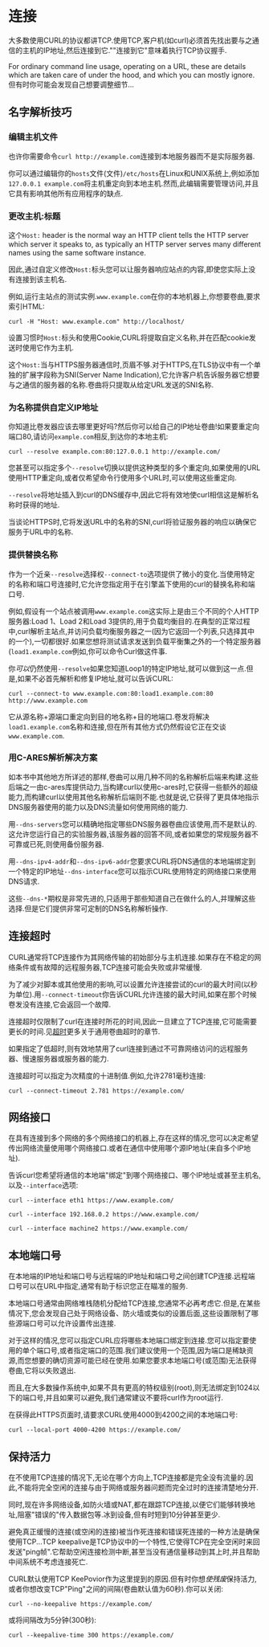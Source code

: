 
# 连接

大多数使用CURL的协议都讲TCP.使用TCP,客户机(如curl)必须首先找出要与之通信的主机的IP地址,然后连接到它.""连接到它"意味着执行TCP协议握手.

For ordinary command line usage, operating on a URL, these are details which are taken care of under the hood, and which you can mostly ignore. 但有时你可能会发现自己想要调整细节…

## 名字解析技巧

### 编辑主机文件

也许你需要命令`curl http://example.com`连接到本地服务器而不是实际服务器.

你可以通过编辑你的`hosts`文件(文件)`/etc/hosts`在Linux和UNIX系统上,例如添加`127.0.0.1 example.com`将主机重定向到本地主机.然而,此编辑需要管理访问,并且它具有影响其他所有应用程序的缺点.

### 更改主机:标题

这个`Host:` header is the normal way an HTTP client tells the HTTP server which server it speaks to, as typically an HTTP server serves many different names using the same software instance.

因此,通过自定义修改`Host:`标头您可以让服务器响应站点的内容,即使您实际上没有连接到该主机名.

例如,运行主站点的测试实例.`www.example.com`在你的本地机器上,你想要卷曲,要求索引HTML:

```
curl -H "Host: www.example.com" http://localhost/
```

设置习惯时`Host:`标头和使用Cookie,CURL将提取自定义名称,并在匹配cookie发送时使用它作为主机.

这个`Host:`当与HTTPS服务器通信时,页眉不够.对于HTTPS,在TLS协议中有一个单独的扩展字段称为SNI(Server Name Indication),它允许客户机告诉服务器它想要与之通信的服务器的名称.卷曲将只提取从给定URL发送的SNI名称.

### 为名称提供自定义IP地址

你知道比卷发器应该去哪里更好吗?然后你可以给自己的IP地址卷曲!如果要重定向端口80,请访问`example.com`相反,到达你的本地主机:

```
curl --resolve example.com:80:127.0.0.1 http://example.com/
```

您甚至可以指定多个`--resolve`切换以提供这种类型的多个重定向,如果使用的URL使用HTTP重定向,或者仅希望命令行使用多个URL时,可以使用这些重定向.

`--resolve`将地址插入到curl的DNS缓存中,因此它将有效地使curl相信这是解析名称时获得的地址.

当谈论HTTPS时,它将发送URL中的名称的SNI,curl将验证服务器的响应以确保它服务于URL中的名称.

### 提供替换名称

作为一个近亲`--resolve`选择权`--connect-to`选项提供了微小的变化.当使用特定的名称和端口号连接时,它允许您指定用于在引擎盖下使用的curl的替换名称和端口号.

例如,假设有一个站点被调用`www.example.com`这实际上是由三个不同的个人HTTP服务器:Load 1、Load 2和Load 3提供的,用于负载均衡目的.在典型的正常过程中,curl解析主站点,并访问负载均衡服务器之一(因为它返回一个列表,只选择其中的一个),一切都很好.如果您想将测试请求发送到负载平衡集之外的一个特定服务器(`load1.example.com`例如,你可以命令Curl做这件事.

你*可以*仍然使用`--resolve`如果您知道Loop1的特定IP地址,就可以做到这一点.但是,如果不必首先解析和修复IP地址,就可以告诉CURL:

```
curl --connect-to www.example.com:80:load1.example.com:80 http://www.example.com
```

它从源名称+源端口重定向到目的地名称+目的地端口.卷发将解决`load1.example.com`名称和连接,但在所有其他方式仍然假设它正在交谈`www.example.com`.

### 用C-ARES解析解决方案

如本书中其他地方所详述的那样,卷曲可以用几种不同的名称解析后端来构建.这些后端之一由c-ares库提供动力,当构建curl以使用c-ares时,它获得一些额外的超级能力,而构建curl以使用其他名称解析后端则不能.也就是说,它获得了更具体地指示DNS服务器使用的能力以及DNS流量如何使用网络的能力.

用`--dns-servers`您可以精确地指定哪些DNS服务器卷曲应该使用,而不是默认的.这允许您运行自己的实验服务器,该服务器的回答不同,或者如果您的常规服务器不可靠或已死,则使用备份服务器.

用`--dns-ipv4-addr`和`--dns-ipv6-addr`您要求CURL将DNS通信的本地端绑定到一个特定的IP地址`--dns-interface`您可以指示CURL使用特定的网络接口来使用DNS请求.

这些`--dns-*`期权是非常先进的,只适用于那些知道自己在做什么的人,并理解这些选择.但是它们提供非常可定制的DNS名称解析操作.

## 连接超时

CURL通常将TCP连接作为其网络传输的初始部分与主机连接.如果存在不稳定的网络条件或有故障的远程服务器,TCP连接可能会失败或非常缓慢.

为了减少对脚本或其他使用的影响,可以设置允许连接尝试的curl的最大时间(以秒为单位).用`--connect-timeout`你告诉CURL允许连接的最大时间,如果在那个时候卷发没有连接,它会返回一个故障.

连接超时仅限制了curl在连接时所花的时间,因此一旦建立了TCP连接,它可能需要更长的时间.见[超时](usingcurl-timeouts.md)更多关于通用卷曲超时的章节.

如果指定了低超时,则有效地禁用了curl连接到通过不可靠网络访问的远程服务器、慢速服务器或服务器的能力.

连接超时可以指定为次精度的十进制值.例如,允许2781毫秒连接:

```
curl --connect-timeout 2.781 https://example.com/
```

## 网络接口

在具有连接到多个网络的多个网络接口的机器上,存在这样的情况,您可以决定希望传出网络流量使用哪个网络接口.或者在通信中使用哪个源IP地址(来自多个IP地址).

告诉curl您希望将通信的本地端"绑定"到哪个网络接口、哪个IP地址或甚至主机名,以及`--interface`选项:

```
curl --interface eth1 https://www.example.com/

curl --interface 192.168.0.2 https://www.example.com/

curl --interface machine2 https://www.example.com/
```

## 本地端口号

在本地端的IP地址和端口号与远程端的IP地址和端口号之间创建TCP连接.远程端口号可以在URL中指定,通常有助于标识您正在瞄准的服务.

本地端口号通常由网络堆栈随机分配给TCP连接,您通常不必再考虑它.但是,在某些情况下,您会发现自己处于网络设备、防火墙或类似的设置后面,这些设置限制了哪些源端口号可以允许设置传出连接.

对于这样的情况,您可以指定CURL应将哪些本地端口绑定到连接.您可以指定要使用的单个端口号,或者指定端口的范围.我们建议使用一个范围,因为端口是稀缺资源,而您想要的确切资源可能已经在使用.如果您要求本地端口号(或范围)无法获得卷曲,它将以失败退出.

而且,在大多数操作系统中,如果不具有更高的特权级别(root),则无法绑定到1024以下的端口号,并且如果可以避免,我们通常建议不要将curl作为root运行.

在获得此HTTPS页面时,请要求CURL使用4000到4200之间的本地端口号:

```
curl --local-port 4000-4200 https://example.com/
```

## 保持活力

在不使用TCP连接的情况下,无论在哪个方向上,TCP连接都是完全没有流量的.因此,不能将完全空闲的连接与由于网络或服务器问题而完全过时的连接清楚地分开.

同时,现在许多网络设备,如防火墙或NAT,都在跟踪TCP连接,以便它们能够转换地址,阻塞"错误的"传入数据包等.冰到设备,但有时短到10分钟甚至更少.

避免真正缓慢的连接(或空闲的连接)被当作死连接和错误死连接的一种方法是确保使用TCP...TCP keepalive是TCP协议中的一个特性,它使得TCP在完全空闲时来回发送"ping帧".它帮助空闲连接检测中断,甚至当没有通信量移动到其上时,并且帮助中间系统不考虑连接死亡.

CURL默认使用TCP KeePovior作为这里提到的原因.但有时你想*使残废*保持活力,或者你想改变TCP"Ping"之间的间隔(卷曲默认值为60秒).你可以关闭:

```
curl --no-keepalive https://example.com/
```

或将间隔改为5分钟(300秒):

```
curl --keepalive-time 300 https://example.com/
```
